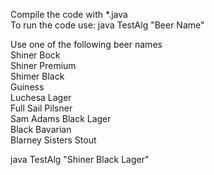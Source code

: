 Compile the code with *.java  
To run the code use: java TestAlg "Beer Name"

Use one of the following beer names  
Shiner Bock  
Shiner Premium  
Shimer Black  
Guiness  
Luchesa Lager  
Full Sail Pilsner  
Sam Adams Black Lager  
Black Bavarian  
Blarney Sisters Stout

java TestAlg "Shiner Black Lager"

